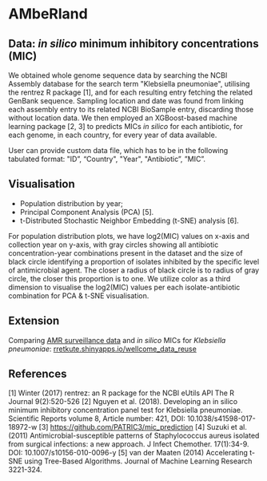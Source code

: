 # AMbeRland


## Data: _in silico_ minimum inhibitory concentrations (MIC) 

We obtained whole genome sequence data by searching the NCBI Assembly database for the search term "Klebsiella pneumoniae", utilising the rentrez R package [1], and for each resulting entry fetching the related GenBank sequence. Sampling location and date was found from linking each assembly entry to its related NCBI BioSample entry, discarding those without location data. We then employed  an XGBoost-based machine learning package [2, 3] to predicts MICs _in silico_ for each antibiotic, for each genome, in each country, for every year of data available. 

User can provide custom data file, which has to be in the following tabulated format: "ID”, “Country", "Year", "Antibiotic”, ”MIC”.


## Visualisation

* Population distribution by year;
* Principal Component Analysis (PCA) [5]. 
* t-Distributed Stochastic Neighbor Embedding (t-SNE)  analysis [6].

For population distribution plots, we have log2(MIC) values on x-axis and collection year on y-axis, with gray circles showing all antibiotic concentration-year combinations present in the dataset and the size of black circle identifying  a proportion of  isolates inhibited by the specific level of antimicrobial agent. The closer a radius of black circle is to radius of gray circle, the closer this proportion is to one. We utilize color as a third dimension to visualise the log2(MIC) values per each isolate-antibiotic combination for PCA & t-SNE visualisation.

## Extension

Comparing [AMR surveillance data](https://amr.theodi.org/programmes/atlas) and _in silico_ MICs for _Klebsiella pneumoniae_:
[rretkute.shinyapps.io/wellcome_data_reuse](https://rretkute.shinyapps.io/wellcome_data_reuse/)

## References
[1] Winter  (2017) rentrez: an R package for the NCBI eUtils API The R Journal 9(2):520-526
[2] Nguyen et al. (2018).   Developing an in silico minimum inhibitory concentration panel test for Klebsiella pneumoniae. Scientific Reports volume 8, Article number: 421, DOI: 10.1038/s41598-017-18972-w
[3] https://github.com/PATRIC3/mic_prediction
[4]   Suzuki et al. (2011) Antimicrobial-susceptible patterns of Staphylococcus aureus isolated from surgical infections: a new approach.   J Infect Chemother.  17(1):34-9. DOI: 10.1007/s10156-010-0096-y
[5]  van der Maaten  (2014)  Accelerating t-SNE using Tree-Based Algorithms.  Journal of Machine Learning Research 3221-324. 